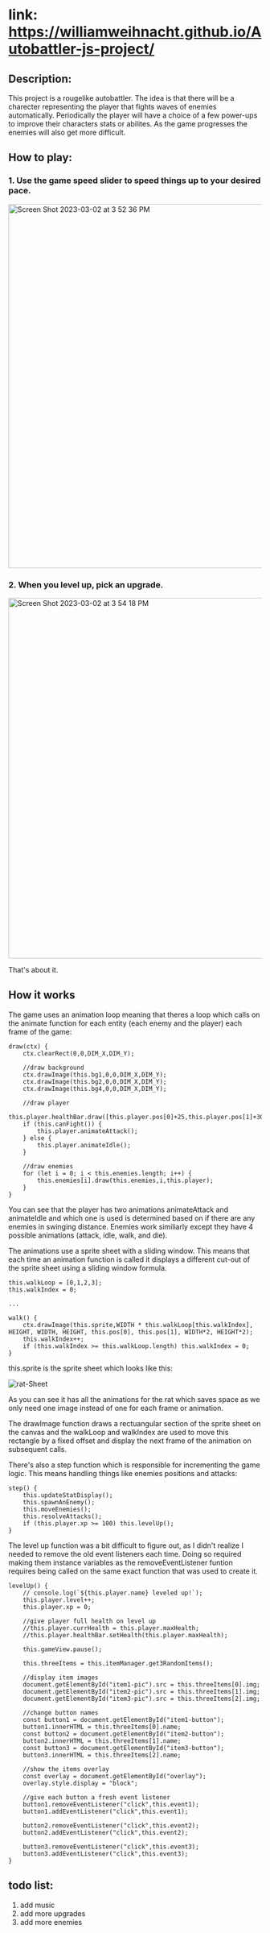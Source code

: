 # link: https://williamweihnacht.github.io/Autobattler-js-project/

## Description:
This project is a rougelike autobattler. The idea is that there will be a charecter representing the player that fights waves of enemies automatically. Periodically the player will have a choice of a few power-ups to improve their characters stats or abilites. As the game progresses the enemies will also get more difficult.

## How to play:

### 1. Use the game speed slider to speed things up to your desired pace.

<img width="723" alt="Screen Shot 2023-03-02 at 3 52 36 PM" src="https://user-images.githubusercontent.com/10673921/222592446-fac15322-d3c7-4478-844d-57e5fa028c1c.png">

### 2. When you level up, pick an upgrade.

<img width="716" alt="Screen Shot 2023-03-02 at 3 54 18 PM" src="https://user-images.githubusercontent.com/10673921/222592819-785dae9e-5639-4381-88d0-fed5b999994f.png">

That's about it.

## How it works

The game uses an animation loop meaning that theres a loop which calls on the animate function for each entity (each enemy and the player) each frame of the game:

    draw(ctx) {
        ctx.clearRect(0,0,DIM_X,DIM_Y);

        //draw background
        ctx.drawImage(this.bg1,0,0,DIM_X,DIM_Y);
        ctx.drawImage(this.bg2,0,0,DIM_X,DIM_Y);
        ctx.drawImage(this.bg4,0,0,DIM_X,DIM_Y);

        //draw player
        this.player.healthBar.draw([this.player.pos[0]+25,this.player.pos[1]+30]);
        if (this.canFight()) {
            this.player.animateAttack();
        } else {
            this.player.animateIdle();
        }

        //draw enemies
        for (let i = 0; i < this.enemies.length; i++) {
            this.enemies[i].draw(this.enemies,i,this.player);
        }
    }

You can see that the player has two animations animateAttack and animateIdle and which one is used is determined based on if there are any enemies in swinging distance. Enemies work similiarly except they have 4 possible animations (attack, idle, walk, and die).

The animations use a sprite sheet with a sliding window. This means that each time an animation function is called it displays a different cut-out of the sprite sheet using a sliding window formula.

    this.walkLoop = [0,1,2,3];
    this.walkIndex = 0;

    ...
    
    walk() {
        ctx.drawImage(this.sprite,WIDTH * this.walkLoop[this.walkIndex], HEIGHT, WIDTH, HEIGHT, this.pos[0], this.pos[1], WIDTH*2, HEIGHT*2);
        this.walkIndex++;
        if (this.walkIndex >= this.walkLoop.length) this.walkIndex = 0;
    }

this.sprite is the sprite sheet which looks like this:

![rat-Sheet](https://user-images.githubusercontent.com/10673921/222601948-00ef4dc5-6340-42d4-abfd-6b654e1eb3c3.png)

As you can see it has all the animations for the rat which saves space as we only need one image instead of one for each frame or animation.

The drawImage function draws a rectuangular section of the sprite sheet on the canvas and the walkLoop and walkIndex are used to move this rectangle by a fixed offset and display the next frame of the animation on subsequent calls.

There's also a step function which is responsible for incrementing the game logic. This means handling things like enemies positions and attacks:

    step() {
        this.updateStatDisplay();
        this.spawnAnEnemy();
        this.moveEnemies();
        this.resolveAttacks();
        if (this.player.xp >= 100) this.levelUp();
    }

The level up function was a bit difficult to figure out, as I didn't realize I needed to remove the old event listeners each time. Doing so required making them instance variables as the removeEventListener funtion requires being called on the same exact function that was used to create it.

    levelUp() {
        // console.log(`${this.player.name} leveled up!`);
        this.player.level++;
        this.player.xp = 0;

        //give player full health on level up
        //this.player.currHealth = this.player.maxHealth;
        //this.player.healthBar.setHealth(this.player.maxHealth);

        this.gameView.pause();
        
        this.threeItems = this.itemManager.get3RandomItems();

        //display item images
        document.getElementById("item1-pic").src = this.threeItems[0].img;
        document.getElementById("item2-pic").src = this.threeItems[1].img;
        document.getElementById("item3-pic").src = this.threeItems[2].img;

        //change button names
        const button1 = document.getElementById("item1-button");
        button1.innerHTML = this.threeItems[0].name;
        const button2 = document.getElementById("item2-button");
        button2.innerHTML = this.threeItems[1].name;
        const button3 = document.getElementById("item3-button");
        button3.innerHTML = this.threeItems[2].name;

        //show the items overlay
        const overlay = document.getElementById("overlay");
        overlay.style.display = "block";
        
        //give each button a fresh event listener
        button1.removeEventListener("click",this.event1);
        button1.addEventListener("click",this.event1);
        
        button2.removeEventListener("click",this.event2);
        button2.addEventListener("click",this.event2);

        button3.removeEventListener("click",this.event3);
        button3.addEventListener("click",this.event3);
    }

## todo list:
1. add music
2. add more upgrades
3. add more enemies
